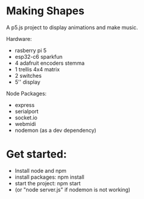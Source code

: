 # Making Shapes 

A p5.js project to display animations and make music. 

Hardware: 

- rasberry pi 5
- esp32-c6 sparkfun
- 4 adafruit encoders stemma
- 1 trellis 4x4 matrix
- 2 switches
- 5'' display

Node Packages:

- express
- serialport
- socket.io
- webmidi
- nodemon (as a dev dependency)


# Get started:

- Install node and npm
- install packages: npm install
- start the project: npm start
- (or "node server.js" if nodemon is not working)
